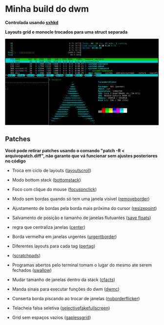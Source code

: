 # Minha build do dwm

**Controlada usando [sxhkd](https://github.com/LucasTavaresA/dotfiles/blob/main/.config/sxhkd/sxhkdrc)**

**Layouts grid e monocle trocados para uma struct separada**


![screenshot](./screenshot.png)

## Patches

**Você pode retirar patches usando o comando "patch -R < arquivopatch.diff", não garanto que vá funcionar sem ajustes posteriores no código**

- Troca em ciclo de layouts ([layoutscroll](https://dwm.suckless.org/patches/layoutscroll/))

- Modo bottom stack ([bottomstack](https://dwm.suckless.org/patches/bottomstack/))

- Foco com clique do mouse ([focusonclick](https://dwm.suckless.org/patches/focusonclick/))

- Modo sem bordas quando só tem uma janela visível ([removeborder](https://dwm.suckless.org/patches/removeborder/))

- Ajustamento de bordas pela borda mais próxima do cursor ([resizepoint](https://github.com/bakkeby/patches/blob/master/dwm/dwm-resizepoint-6.2.diff))

- Salvamento de posição e tamanho de janelas flutuantes ([save floats](https://dwm.suckless.org/patches/save_floats/))

- regra que centraliza janelas ([center](https://dwm.suckless.org/patches/center/))

- Borda vermelha em janelas urgentes ([urgentborder](https://dwm.suckless.org/patches/urgentborder/))

- Diferentes layouts para cada tag ([pertag](https://dwm.suckless.org/patches/pertag/))

- ([scratchpads](https://dwm.suckless.org/patches/scratchpads/))

- Programas abertos pelo terminal tomam o lugar do mesmo ate serem fechados ([swallow](https://dwm.suckless.org/patches/swallow/))

- Mudar tamanho de janelas dentro da stack ([cfacts](https://dwm.suckless.org/patches/cfacts/))

- Manda sinais para executar funções do dwm ([dwmc](https://dwm.suckless.org/patches/dwmc/))

- Conserta borda piscando ao trocar de janelas ([noborderflicker](https://dwm.suckless.org/patches/noborderflicker/))

- Telacheia falsa seletiva ([selectivefakefullscreen](https://dwm.suckless.org/patches/selectivefakefullscreen/))

- Grid sem espaços vazios ([gaplessgrid](https://dwm.suckless.org/patches/gaplessgrid/))
